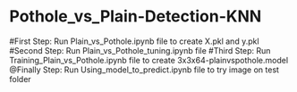 # Pothole_vs_Plain-Detection-KNN
#First Step: Run Plain_vs_Pothole.ipynb file to create X.pkl and y.pkl
#Second Step: Run Plain_vs_Pothole_tuning.ipynb file
#Third Step: Run Training_Plain_vs_Pothole.ipynb file to create 3x3x64-plainvspothole.model
@Finally Step: Run Using_model_to_predict.ipynb file to try image on test folder
